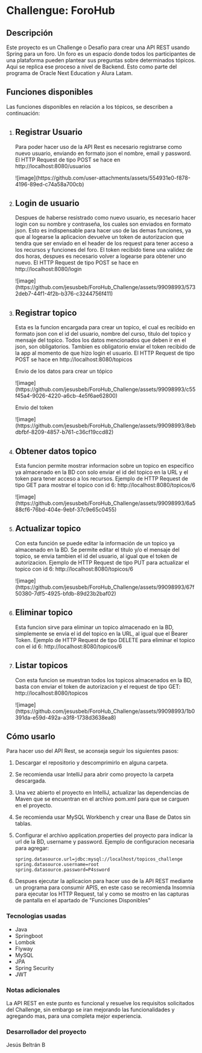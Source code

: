 <h1> Challengue: ForoHub </h1>


<h2>Descripción</h2>
<p>
  Este proyecto es un Challenge o Desafío para crear una API REST usando Spring para un foro. Un foro es un espacio donde todos los participantes de una plataforma pueden plantear sus preguntas sobre determinados tópicos. Aqui se replica
  ese proceso a nivel de Backend. Esto como parte del programa de Oracle Next Education y Alura Latam.
</p>


<h2>Funciones disponibles</h2>
<p>
  Las funciones disponibles en relación a los tópicos, se describen a continuación:
</p>

<ol>
  <li>
    <h2>Registrar Usuario</h2>
    <p>
      Para poder hacer uso de la API Rest es necesario registrarse como nuevo usuario, enviando en formato json el nombre, email y password.
      El HTTP Request de tipo POST se hace en http://localhost:8080/usuarios
    </p>
    ![image](https://github.com/user-attachments/assets/554931e0-f878-4196-89ed-c74a58a700cb)

  </li>

  <li>
    <h2>Login de usuario</h2>
    <p>
      Despues de haberse resistrado como nuevo usuario, es necesario hacer login con su nombre y contraseña, los cuales son enviados en formato json. Esto es indispensable para hacer uso de las demas funciones, ya que al logearse la 
      aplicacion devuelve un token de autorizacion que tendra que ser enviado en el header de los request para tener acceso a los recursos y funciones del foro. El token recibido tiene una validez de dos horas, despues es necesario volver a 
      logearse para obtener uno nuevo. 
      El HTTP Request de tipo POST se hace en http://localhost:8080/login
    </p>
    ![image](https://github.com/jesusbeb/ForoHub_Challenge/assets/99098993/5732deb7-44f1-4f2b-b376-c3244756f411)

  </li>

  <li>
    <h2>Registrar topico</h2>
    <p>
      Esta es la funcion encargada para crear un topico, el cual es recibido en formato json con el id del usuario, nombre del curso, titulo del topico y mensaje del topico. Todos los datos mencionados que deben ir en el json, son obligatorios.
      Tambien es obligatorio enviar el token recibido de la app al momento de que hizo login el usuario. 
      El HTTP Request de tipo POST se hace en http://localhost:8080/topicos
    </p>
    <p>Envio de los datos para crear un tópico</p>
    ![image](https://github.com/jesusbeb/ForoHub_Challenge/assets/99098993/c55f45a4-9026-4220-a6cb-4e5f6ae62800)
    <p>Envio del token</p>
    ![image](https://github.com/jesusbeb/ForoHub_Challenge/assets/99098993/8ebdbfbf-8209-4857-b761-c36cf19ccd82)

  </li>

  <li>
    <h2>Obtener datos topico</h2>
    <p>
      Esta funcion permite mostrar informacion sobre un topico en especifico ya almacenado en la BD con solo enviar el id del topico en la URL y el token para tener acceso a los recursos. 
      Ejemplo de HTTP Request de tipo GET para mostrar el topico con id 6:
      http://localhost:8080/topicos/6
    </p>
    ![image](https://github.com/jesusbeb/ForoHub_Challenge/assets/99098993/6a588cf6-76bd-404e-9ebf-37c9e65c0455)

  </li>

  <li>
    <h2>Actualizar topico</h2>
    <p>
      Con esta función se puede editar la información de un topico ya almacenado en la BD. Se permite editar el titulo y/o el mensaje del topico, se envia tambien el id del usuario, al igual que el token de autorizacion.
      Ejemplo de HTTP Request de tipo PUT para actualizar el topico con id 6:
      http://localhost:8080/topicos/6
    </p>
    ![image](https://github.com/jesusbeb/ForoHub_Challenge/assets/99098993/67f50380-7df5-4925-bfdb-89d23b2baf02)

  </li>

  <li>
    <h2>Eliminar topico</h2>
    <p>
      Esta funcion sirve para eliminar un topico almacenado en la BD, simplemente se envia el id del topico en la URL, al igual que el Bearer Token.
      Ejemplo de HTTP Request de tipo DELETE para eliminar el topico con el id 6:
      http://localhost:8080/topicos/6
    </p>
    
    
  </li>

  <li>
    <h2>Listar topicos</h2>
    <p>
      Con esta funcion se muestran todos los topicos almacenados en la BD, basta con enviar el token de autorizacion y el request de tipo GET:
      http://localhost:8080/topicos
    </p>
    ![image](https://github.com/jesusbeb/ForoHub_Challenge/assets/99098993/1b0391da-e59d-492a-a3f8-1738d3638ea8)

  </li>

</ol>


<h2>Cómo usarlo</h2>
<p>
  Para hacer uso del API Rest, se aconseja seguir los siguientes pasos: 
</p>

<ol>
  <li>
    <p>Descargar el repositorio y descomprimirlo en alguna carpeta.</p>
  </li>
  
  <li>
    <p>Se recomienda usar IntelliJ para abrir como proyecto la carpeta descargada.</p>
  </li>
    
  <li>
    <p>Una vez abierto el proyecto en IntelliJ, actualizar las dependencias de Maven que se encuentran en el archivo pom.xml para que se carguen en el proyecto.</p>
  </li>
    
  <li>
    <p>Se recomienda usar MySQL Workbench y crear una Base de Datos sin tablas.
    </p>
  </li>
    
  <li>
    <p>Configurar el archivo application.properties del proyecto para indicar la url de la BD, username y password.
     Ejemplo de configuracion necesaria para agregar:</p>
    
    spring.datasource.url=jdbc:mysql://localhost/topicos_challenge
    spring.datasource.username=root
    spring.datasource.password=P4ssword
    
  </li>

  <li>
    <p>Despues ejecutar la aplicacion para hacer uso de la API REST mediante un programa para consumir APIS, en este caso se recomienda Insomnia para ejecutar los HTTP Request,
    tal y como se mostro en las capturas de pantalla en el apartado de "Funciones Disponibles"</p>
  </li>
  
</ol>


<h3>Tecnologias usadas</h3>
<ul>
  <li>Java</li>
  <li>Springboot</li>
  <li>Lombok</li>
  <li>Flyway</li>
  <li>MySQL</li>
  <li>JPA</li>
  <li>Spring Security</li>
  <li>JWT</li>
</ul>


<h3>Notas adicionales</h3>
<p>
  La API REST en este punto es funcional y resuelve los requisitos solicitados del Challenge, sin embargo se iran mejorando las funcionalidades y agregando mas, para una completa mejor experiencia.
</p>


<h3>Desarrollador del proyecto</h3>
<p>Jesús Beltrán B</p>
